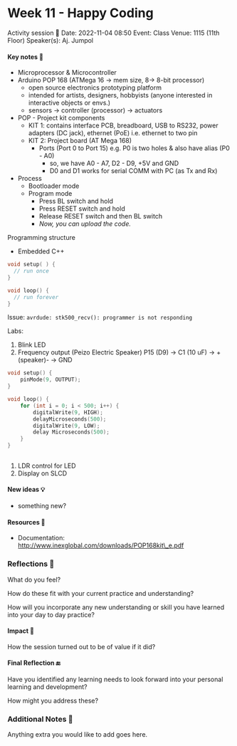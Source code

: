 # Week 11 - Happy Coding

Activity session 🏫 Date: 2022-11-04 08:50 Event: Class Venue: 1115 (11th Floor) Speaker(s): Aj. Jumpol

#### Key notes 📝

* Microprocessor & Microcontroller
* Arduino POP 168 (ATMega 16 -> mem size, 8-> 8-bit processor)
  * open source electronics prototyping platform
  * intended for artists, designers, hobbyists (anyone interested in interactive objects or envs.)
  * sensors -> controller (processor) -> actuators
* POP - Project kit components
  * KIT 1: contains interface PCB, breadboard, USB to RS232, power adapters (DC jack), ethernet (PoE) i.e. ethernet to two pin
  * KIT 2: Project board (AT Mega 168)
    * Ports (Port 0 to Port 15) e.g. P0 is two holes & also have alias (P0 - A0)
      * so, we have A0 - A7, D2 - D9, +5V and GND
      * D0 and D1 works for serial COMM with PC (as Tx and Rx)
* Process
  * Bootloader mode
  * Program mode
    * Press BL switch and hold
    * Press RESET switch and hold
    * Release RESET switch and then BL switch
    * _Now, you can upload the code._

Programming structure

* Embedded C++

```cpp
void setup( ) {
  // run once
}

void loop() {
  // run forever
}
```

Issue: `avrdude: stk500_recv(): programmer is not responding`

Labs:

1. Blink LED
2. Frequency output (Peizo Electric Speaker) P15 (D9) -> C1 (10 uF) -> +(speaker)- -> GND

```cpp
void setup() {
	pinMode(9, OUTPUT);
}

void loop() {
	for (int i = 0; i < 500; i++) {
		digitalWrite(9, HIGH);
		delayMicroseconds(500);
		digitalWrite(9, LOW);
		delay Microseconds(500);
	}
}
	
```

1. LDR control for LED
2. Display on SLCD

#### New ideas 💡

* something new?

#### Resources 🎁

* Documentation: http://www.inexglobal.com/downloads/POP168kit\_e.pdf

### Reflections 🔮

What do you feel?

How do these fit with your current practice and understanding?

How will you incorporate any new understanding or skill you have learned into your day to day practice?

#### Impact 🚀

How the session turned out to be of value if it did?

#### Final Reflection 🔚

Have you identified any learning needs to look forward into your personal learning and development?

How might you address these?

### Additional Notes 📄

Anything extra you would like to add goes here.
